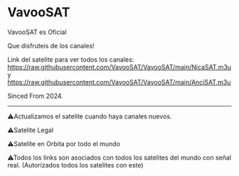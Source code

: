 # VavooSAT

VavooSAT es Oficial

Que disfruteis de los canales!

Link del satelite para ver todos los canales: https://raw.githubusercontent.com/VavooSAT/VavooSAT/main/NicaSAT.m3u y https://raw.githubusercontent.com/VavooSAT/VavooSAT/main/AnciSAT.m3u

Sinced From 2024.

-----------------------------------------------------------------------------

⚠Actualizamos el satelite cuando haya canales nuevos.

⚠Satelite Legal

⚠Satelite en Orbita por todo el mundo

⚠Todos los links son asociados con todos los satelites del mundo con señal real. (Autorizados todos los satelites con este)
